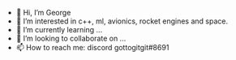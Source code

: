 - 👋 Hi, I’m George
- 👀 I’m interested in c++, ml, avionics, rocket engines and space.
- 🌱 I’m currently learning ...
- 💞️ I’m looking to collaborate on ...
- 📫 How to reach me: discord gottogitgit#8691

<!---
gottogitgit/gottogitgit is a ✨ special ✨ repository because its `README.md` (this file) appears on your GitHub profile.
You can click the Preview link to take a look at your changes.
--->
